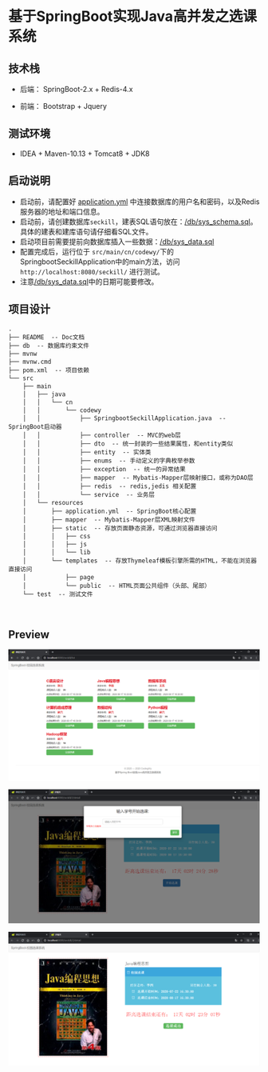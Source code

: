 # **基于SpringBoot实现Java高并发之选课系统**

## **技术栈**

* 后端： SpringBoot-2.x + Redis-4.x

* 前端： Bootstrap + Jquery

## **测试环境**

* IDEA + Maven-10.13 + Tomcat8 + JDK8

## **启动说明**

* 启动前，请配置好 [application.yml](https://github.com/Code-wy/Course-selection-system/blob/master/src/main/resources/application.yml) 中连接数据库的用户名和密码，以及Redis服务器的地址和端口信息。
* 启动前，请创建数据库`seckill`，建表SQL语句放在：[/db/sys_schema.sql](https://github.com/Code-wy/Course-selection-system/blob/master/db/sys_schema.sql)。具体的建表和建库语句请仔细看SQL文件。
* 启动项目前需要提前向数据库插入一些数据：[/db/sys_data.sql](https://github.com/Code-wy/Course-selection-system/blob/master/db/sys_data.sql)
* 配置完成后，运行位于 `src/main/cn/codewy/`下的SpringbootSeckillApplication中的main方法，访问 `http://localhost:8080/seckill/` 进行测试。
* 注意[/db/sys_data.sql](https://github.com/Code-wy/Course-selection-system/blob/master/db/sys_data.sql)中的日期可能要修改。




## **项目设计**

```
.
├── README  -- Doc文档
├── db  -- 数据库约束文件
├── mvnw  
├── mvnw.cmd
├── pom.xml  -- 项目依赖
└── src
    ├── main
    │   ├── java
    │   │   └── cn
    │   │       └── codewy
    │   │           ├── SpringbootSeckillApplication.java  -- SpringBoot启动器
    │   │           ├── controller  -- MVC的web层
    │   │           ├── dto  -- 统一封装的一些结果属性，和entity类似
    │   │           ├── entity  -- 实体类
    │   │           ├── enums  -- 手动定义的字典枚举参数
    │   │           ├── exception  -- 统一的异常结果
    │   │           ├── mapper  -- Mybatis-Mapper层映射接口，或称为DAO层
    │   │           ├── redis  -- redis,jedis 相关配置
    │   │           └── service  -- 业务层
    │   └── resources
    │       ├── application.yml  -- SpringBoot核心配置
    │       ├── mapper  -- Mybatis-Mapper层XML映射文件
    │       ├── static  -- 存放页面静态资源，可通过浏览器直接访问
    │       │   ├── css
    │       │   ├── js
    │       │   └── lib
    │       └── templates  -- 存放Thymeleaf模板引擎所需的HTML，不能在浏览器直接访问
    │           ├── page
    │           └── public  -- HTML页面公共组件（头部、尾部）
    └── test  -- 测试文件
```




<br/>

## Preview

![系统首页](README\001.PNG)

![输入学号选课](README\002.PNG)

![选课成功](README\003.PNG)